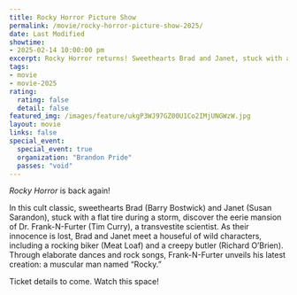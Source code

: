 ```yaml
---
title: Rocky Horror Picture Show
permalink: /movie/rocky-horror-picture-show-2025/
date: Last Modified
showtime:
- 2025-02-14 10:00:00 pm
excerpt: Rocky Horror returns! Sweethearts Brad and Janet, stuck with a flat tire during a storm, discover an eerie mansion.
tags:
- movie
- movie-2025
rating:
  rating: false
  detail: false
featured_img: /images/feature/ukgP3WJ97GZ00U1Co2IMjUNGWzW.jpg
layout: movie
links: false
special_event:
  special_event: true
  organization: "Brandon Pride"
  passes: "void"
---
```


*Rocky Horror* is back again!

In this cult classic, sweethearts Brad (Barry Bostwick) and Janet (Susan Sarandon), stuck with a flat tire during a storm, discover the eerie mansion of Dr. Frank-N-Furter (Tim Curry), a transvestite scientist. As their innocence is lost, Brad and Janet meet a houseful of wild characters, including a rocking biker (Meat Loaf) and a creepy butler (Richard O’Brien). Through elaborate dances and rock songs, Frank-N-Furter unveils his latest creation: a muscular man named “Rocky.”

Ticket details to come. Watch this space!